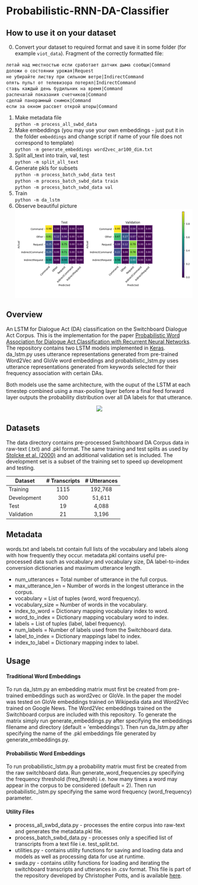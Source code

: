 # Probabilistic-RNN-DA-Classifier

## How to use it on your dataset

0. Convert your dataset to required format and save it in some folder (for example `viot_data`). Fragment of the correctly formatted file:
```
летай над местностью если сработает датчик дыма сообщи|Command
доложи о состоянии урожая|Request
не убирайте листву при сильном ветре|IndirectCommand
опять пульт от телевизора потерял|IndirectCommand
ставь каждый день будильник на время|Command
распечатай показания счетчиков|Command
сделай панорамный снимок|Command
если за окном рассвет открой шторы|Command
```
1. Make metadata file  
`python -m process_all_swbd_data`  
2. Make embeddings (you may use your own embeddings - just put it in the folder `embeddings` and change script if name of your file does not correspond to template)  
`python -m generate_embeddings word2vec_ar100_dim.txt`  
3. Split all_text into train, val, test  
`python -m split_all_text`  
4. Generate pkls for subsets  
`python -m process_batch_swbd_data test`  
`python -m process_batch_swbd_data train`  
`python -m process_batch_swbd_data val`  
3. Train  
`python -m da_lstm`  
4. Observe beautiful picture  
![](https://github.com/zeionara/rnnda/raw/master/accuracy.png)

## Overview

An LSTM for Dialogue Act (DA) classification on the Switchboard Dialogue Act Corpus.
This is the implementation for the paper [Probabilistic Word Association for Dialogue Act Classification with Recurrent Neural Networks](https://www.researchgate.net/publication/326640934_Probabilistic_Word_Association_for_Dialogue_Act_Classification_with_Recurrent_Neural_Networks_19th_International_Conference_EANN_2018_Bristol_UK_September_3-5_2018_Proceedings).
The repository contains two LSTM models implemented in [Keras](https://keras.io/).
da_lstm.py uses utterance representations generated from pre-trained Word2Vec and GloVe word embeddings 
and probabilistic_lstm.py uses utterance representations generated from keywords selected for their frequency association with
certain DAs. 

Both models use the same architecture, with the ouput of the LSTM at each timestep combined using a max-pooling layer
before a final feed forward layer outputs the probability distribution over all DA labels for that utterance.

<p align="center">
<img src="/models/architecture.png">
</p>


## Datasets
The data directory contains pre-processed Switchboard DA Corpus data in raw-text (.txt) and .pkl format.
The same training and test splits as used by [Stolcke et al. (2000)](https://web.stanford.edu/~jurafsky/ws97) and an additional validation set is included.
The development set is a subset of the training set to speed up development and testing.

|Dataset    |# Transcripts  |# Utterances   |
|-----------|:-------------:|:-------------:|
|Training   |1115           |192,768        |
|Development|300            |51,611         |
|Test       |19             |4,088          |
|Validation |21             |3,196          |

## Metadata
words.txt and labels.txt contain full lists of the vocabulary and labels along with how frequently they occur.
metadata.pkl contains useful pre-processed data such as vocabulary and vocabulary size, DA label-to-index conversion dictionaries and maximum utterance length.

- num_utterances = Total number of utterance in the full corpus.
- max_utterance_len = Number of words in the longest utterance in the corpus.
- vocabulary = List of tuples (word, word frequency).
- vocabulary_size = Number of words in the vocabulary.
- index_to_word = Dictionary mapping vocabulary index to word.
- word_to_index = Dictionary mapping vocabulary word to index.
- labels = List of tuples (label, label frequency).
- num_labels = Number of labels used from the Switchboard data.
- label_to_index = Dictionary mappings label to index.
- index_to_label = Dictionary mapping index to label.

## Usage
#### Traditional Word Embeddings
To run da_lstm.py an embedding matrix must first be created from pre-trained embeddings such as word2vec or GloVe.
In the paper the model was tested on GloVe embeddings trained on Wikipedia data and Word2Vec trained on Google News.
The Word2Vec embeddings trained on the Switchboard corpus are included with this repository.
To generate the matrix simply run generate_embeddings.py after specifying the embeddings filename and directory (default = 'embeddings').
Then run da_lstm.py after specifying the name of the .pkl embeddings file generated by generate_embeddings.py.

#### Probabilistic Word Embeddings
To run probabilistic_lstm.py a probability matrix must first be created from the raw switchboard data.
Run generate_word_frequencies.py specifying the frequency threshold (freq_thresh) i.e. how many times a word may appear in the corpus to be considered (default = 2).
Then run probabilistic_lstm.py specifying the same word frequency (word_frequency) parameter.

#### Utility Files
- process_all_swbd_data.py - processes the entire corpus into raw-text and generates the metadata.pkl file.
- process_batch_swbd_data.py - processes only a specified list of transcripts from a text file i.e. test_split.txt.
- utilities.py - contains utility functions for saving and loading data and models as well as processing data for use at runtime.
- swda.py - contains utility functions for loading and iterating the switchboard transcripts and utterances in .csv format.
This file is part of the repository developed by Christopher Potts, and is available [here](https://github.com/cgpotts/swda).
